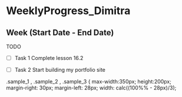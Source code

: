 # WeeklyProgress_Dimitra

## Week (Start Date - End Date)

TODO
- [ ] Task 1 Complete lesson 16.2
- [ ] Task 2 Start building my portfolio site


.sample_1 , .sample_2 , .sample_3 {
  max-width:350px;
  height:200px;
  margin-right: 30px;
  margin-left: 28px;
  width: calc((100%% - 28px)/3);
